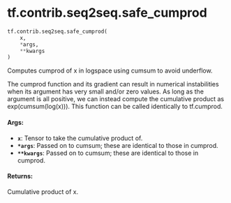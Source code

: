 <div itemscope itemtype="http://developers.google.com/ReferenceObject">
<meta itemprop="name" content="tf.contrib.seq2seq.safe_cumprod" />
<meta itemprop="path" content="Stable" />
</div>

# tf.contrib.seq2seq.safe_cumprod

``` python
tf.contrib.seq2seq.safe_cumprod(
    x,
    *args,
    **kwargs
)
```

Computes cumprod of x in logspace using cumsum to avoid underflow.

The cumprod function and its gradient can result in numerical instabilities
when its argument has very small and/or zero values.  As long as the argument
is all positive, we can instead compute the cumulative product as
exp(cumsum(log(x))).  This function can be called identically to tf.cumprod.

#### Args:

* <b>`x`</b>: Tensor to take the cumulative product of.
* <b>`*args`</b>: Passed on to cumsum; these are identical to those in cumprod.
* <b>`**kwargs`</b>: Passed on to cumsum; these are identical to those in cumprod.


#### Returns:

Cumulative product of x.